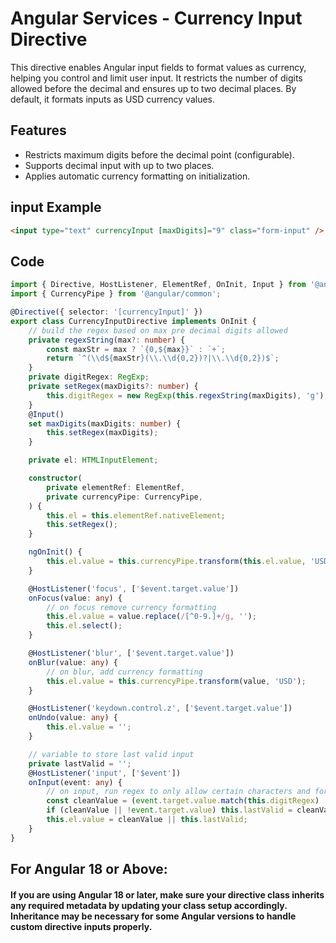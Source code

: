 # Angular Services - Currency Input Directive

This directive enables Angular input fields to format values as currency, helping you control and limit user input. It restricts the number of digits allowed before the decimal and ensures up to two decimal places. By default, it formats inputs as USD currency values.

## Features
- Restricts maximum digits before the decimal point (configurable).
- Supports decimal input with up to two places.
- Applies automatic currency formatting on initialization.
## input Example
```html
<input type="text" currencyInput [maxDigits]="9" class="form-input" />
```
## Code
```typescript
import { Directive, HostListener, ElementRef, OnInit, Input } from '@angular/core';
import { CurrencyPipe } from '@angular/common';

@Directive({ selector: '[currencyInput]' })
export class CurrencyInputDirective implements OnInit {
    // build the regex based on max pre decimal digits allowed
    private regexString(max?: number) {
        const maxStr = max ? `{0,${max}}` : `+`;
        return `^(\\d${maxStr}(\\.\\d{0,2})?|\\.\\d{0,2})$`;
    }
    private digitRegex: RegExp;
    private setRegex(maxDigits?: number) {
        this.digitRegex = new RegExp(this.regexString(maxDigits), 'g');
    }
    @Input()
    set maxDigits(maxDigits: number) {
        this.setRegex(maxDigits);
    }

    private el: HTMLInputElement;

    constructor(
        private elementRef: ElementRef,
        private currencyPipe: CurrencyPipe,
    ) {
        this.el = this.elementRef.nativeElement;
        this.setRegex();
    }

    ngOnInit() {
        this.el.value = this.currencyPipe.transform(this.el.value, 'USD');
    }

    @HostListener('focus', ['$event.target.value'])
    onFocus(value: any) {
        // on focus remove currency formatting
        this.el.value = value.replace(/[^0-9.]+/g, '');
        this.el.select();
    }

    @HostListener('blur', ['$event.target.value'])
    onBlur(value: any) {
        // on blur, add currency formatting
        this.el.value = this.currencyPipe.transform(value, 'USD');
    }

    @HostListener('keydown.control.z', ['$event.target.value'])
    onUndo(value: any) {
        this.el.value = '';
    }

    // variable to store last valid input
    private lastValid = '';
    @HostListener('input', ['$event'])
    onInput(event: any) {
        // on input, run regex to only allow certain characters and format
        const cleanValue = (event.target.value.match(this.digitRegex) || []).join('');
        if (cleanValue || !event.target.value) this.lastValid = cleanValue;
        this.el.value = cleanValue || this.lastValid;
    }
}

```
## For Angular 18 or Above:
   #### If you are using Angular 18 or later, make sure your directive class inherits any required metadata by updating your class setup accordingly. Inheritance may be necessary for some Angular versions to handle custom directive inputs properly.
